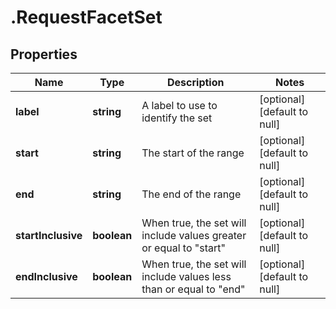 # .RequestFacetSet

## Properties
Name | Type | Description | Notes
------------ | ------------- | ------------- | -------------
**label** | **string** | A label to use to identify the set | [optional] [default to null]
**start** | **string** | The start of the range | [optional] [default to null]
**end** | **string** | The end of the range | [optional] [default to null]
**startInclusive** | **boolean** | When true, the set will include values greater or equal to \"start\" | [optional] [default to null]
**endInclusive** | **boolean** | When true, the set will include values less than or equal to \"end\" | [optional] [default to null]


